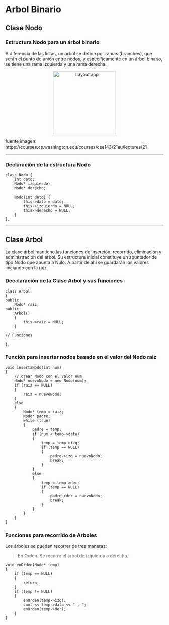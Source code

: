 # Arbol Binario

## Clase Nodo

### Estructura Nodo para un árbol binario

A diferencia de las listas, un arbol se define por ramas (branches), que serán el punto de unión entre nodos, y específicamente en un árbol binario, se tiene una rama izquierda y una rama derecha.
<p align="center">
<img src="https://courses.cs.washington.edu/courses/cse143/21au/lectures/21/tree.png" alt="Layout app" width="200" height="200">
</p>
fuente imagen: https://courses.cs.washington.edu/courses/cse143/21au/lectures/21

___

### Declaración de la estructura Nodo

```Cplusplus
class Nodo {
    int dato;
    Nodo* izquierdo;
    Nodo* derecho;
    
    Nodo(int dato) {
        this->dato = dato;
        this->izquierdo = NULL;
        this->derecho = NULL;
    }
};

```
___

## Clase Arbol

La clase árbol mantiene las funciones de inserción, recorrido, eliminación y administración del árbol. Su estructura inicial constituye un apuntador de tipo Nodo que apunta a Nulo. A partir de ahí se guardarán los valores iniciando con la raíz.

### Decclaración de la Clase Arbol y sus funciones

```Cplusplus
class Arbol 
{
public:
    Nodo* raiz;
public:
    Arbol() 
    {
        this->raiz = NULL;
    }

// Funciones

};
```

### Función para insertar nodos basado en el valor del Nodo raiz

```Cplusplus
void insertaNodo(int num) 
{
    // crear Nodo con el valor num
    Nodo* nuevoNodo = new Nodo(num);
    if (raiz == NULL) 
    {
        raiz = nuevoNodo;
    }
    else 
    {    
        Nodo* temp = raiz;
        Nodo* padre;
        while (true) 
        {
            padre = temp;
            if (num < temp->dato) 
            {
                temp = temp->izq;
                if (temp == NULL) 
                {
                    padre->izq = nuevoNodo;
                    break;
                }
            }
            else 
            {
                temp = temp->der;
                if (temp == NULL) 
                {
                    padre->der = nuevoNodo;
                    break;
                }
            }
        }
    }
}
```

### Funciones para recorrido de Arboles

Los árboles se pueden recorrer de tres maneras:

> En Orden. Se recorre el árbol de izquierda a derecha.

```Cplusplus
void enOrden(Nodo* temp) 
{
    if (temp == NULL) 
    {
        return;
    }
    if (temp != NULL) 
    {
        enOrden(temp->izq);
        cout << temp->dato << " , ";
        enOrden(temp->der);
    }
}
```
